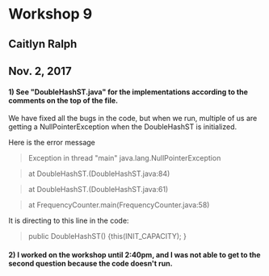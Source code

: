 # Workshop 9
## Caitlyn Ralph
## Nov. 2, 2017

#### 1) See "DoubleHashST.java" for the implementations according to the comments on the top of the file.

We have fixed all the bugs in the code, but when we run, multiple of us are getting a NullPointerException when the DoubleHashST is initialized.

Here is the error message

> Exception in thread "main" java.lang.NullPointerException

> at DoubleHashST.<init>(DoubleHashST.java:84)

> at DoubleHashST.<init>(DoubleHashST.java:61)

> at FrequencyCounter.main(FrequencyCounter.java:58) 

It is directing to this line in the code: 
> public DoubleHashST() {this(INIT_CAPACITY); }

#### 2) I worked on the workshop until 2:40pm, and I was not able to get to the second question because the code doesn't run.